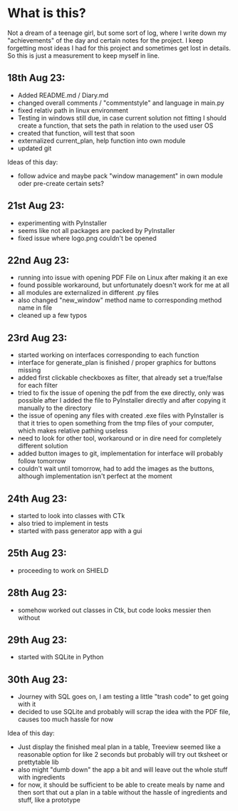 # What is this?

Not a dream of a teenage girl, but some sort of log, where I write down my "achievements" of the day and certain 
notes for the project. I keep forgetting most ideas I had for this project and sometimes get lost in details.
So this is just a measurement to keep myself in line.

## 18th Aug 23:
- Added README.md / Diary.md
- changed overall comments / "commentstyle" and language in main.py
- fixed relativ path in linux environment
- Testing in windows still due, in case current solution not fitting I should create a function, that
sets the path in relation to the used user OS
- created that function, will test that soon
- externalized current_plan, help function into own module
- updated git

Ideas of this day:
- follow advice and maybe pack "window management" in own module oder pre-create certain sets?

## 21st Aug 23:
- experimenting with PyInstaller
- seems like not all packages are packed by PyInstaller
- fixed issue where logo.png couldn't be opened

## 22nd Aug 23:
- running into issue with opening PDF File on Linux after making it an exe
- found possible workaround, but unfortunately doesn't work for me at all
- all modules are externalized in different .py files
- also changed "new_window" method name to corresponding method name in file
- cleaned up a few typos

## 23rd Aug 23:
- started working on interfaces corresponding to each function
- interface for generate_plan is finished / proper graphics for buttons missing
- added first clickable checkboxes as filter, that already set a true/false for each filter
- tried to fix the issue of opening the pdf from the exe directly, 
  only was possible after I added the file to PyInstaller directly and after copying it manually to the directory
- the issue of opening any files with created .exe files with PyInstaller is that it tries to open something from the tmp
  files of your computer, which makes relative pathing useless
- need to look for other tool, workaround or in dire need for completely different solution
- added button images to git, implementation for interface will probably follow tomorrow
- couldn't wait until tomorrow, had to add the images as the buttons, although implementation isn't perfect at the moment

## 24th Aug 23:
- started to look into classes with CTk
- also tried to implement in tests
- started with pass generator app with a gui

## 25th Aug 23:
- proceeding to work on SHIELD

## 28th Aug 23:
- somehow worked out classes in Ctk, but code looks messier then without

## 29th Aug 23:
- started with SQLite in Python

## 30th Aug 23:
- Journey with SQL goes on, I am testing a little "trash code" to get going with it
- decided to use SQLite and probably will scrap the idea with the PDF file, causes too much hassle for now

Idea of this day:
- Just display the finished meal plan in a table, Treeview seemed like a reasonable option for like 2 seconds
but probably will try out tksheet or prettytable lib
- also might "dumb down" the app a bit and will leave out the whole stuff with ingredients
- for now, it should be sufficient to be able to create meals by name and then sort that out a plan in a table
without the hassle of ingredients and stuff, like a prototype
